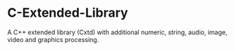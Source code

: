 # C-Extended-Library
A C++ extended library (Cxtd) with additional numeric, string, audio, image, video and graphics processing.
